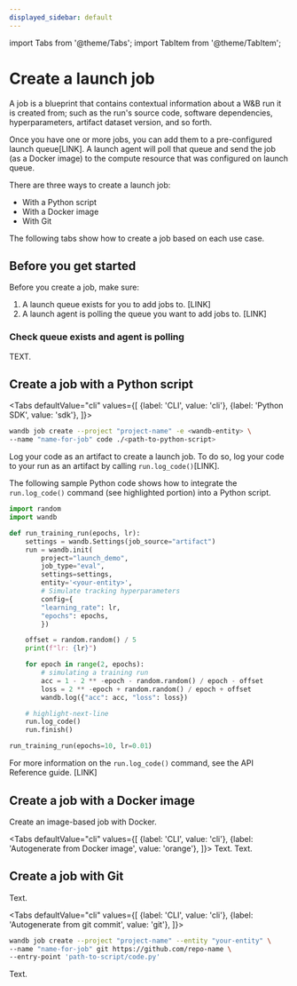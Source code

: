 ```yaml
---
displayed_sidebar: default
---
```

import Tabs from '@theme/Tabs';
import TabItem from '@theme/TabItem';

# Create a launch job

A job is a blueprint that contains contextual information about a W&B run it is created from; such as the run's source code, software dependencies, hyperparameters, artifact dataset version, and so forth.

Once you have one or more jobs, you can add them to a pre-configured launch queue[LINK]. A launch agent will poll that queue and send the job (as a Docker image) to the compute resource that was configured on launch queue.


There are three ways to create a launch job:

* With a Python script
* With a Docker image
* With Git

The following tabs show how to create a job based on each use case. 



## Before you get started
Before you create a job, make sure:

<!-- 1. Make your code job-friendly. [LINK] -->
1. A launch queue exists for you to add jobs to. [LINK]
2. A launch agent is polling the queue you want to add jobs to. [LINK]



<!-- ### Make your code job-friendly
Store your hyperparameters as a dictionary within the `wandb.config` object. Launch jobs are parameterized by the values in your `wandb.config`. This means that When your job is executed (and `wandb.init` is called), your `wandb.config` is populated with the values specified for that run.

In other words, you can change the hyperparameters for future runs created by jobs if you pass your hyperparameters to `wandb.config`.


The following code snippet shows how you can pass hyperparameters to wandb.config when you initialize a W&B run:
```python
epochs=10, 
lr=0.01

run = wandb.init(
    project="<your-project-name>",
    entity='<your-entity>',
    config={
        "learning_rate": lr,
        "epochs": epochs,
    })
```

If you read and store your parameters using a different method, you can still use W&B Launch to run your job, you will need to update your code to use the `wandb.config`.

For example, if you use `argparse` to parse your command line arguments, you can easily adapt your script to use the `wandb.config` to store the values of your arguments. For example:

```python
import argparse
import wandb

parser = argparse.ArgumentParser()
parser.add_argument("--learning_rate", type=float, default=0.01)
parser.add_argument("--batch_size", type=int, default=32)
args = parser.parse_args()

# Pass the arguments to wandb.init to store them in
# wandb.config and allow the launch agent to modify them.
wandb.init(config=args)

# Use the values in wandb.config instead of args.
args = wandb.config
``` -->



### Check queue exists and agent is polling

TEXT. 


<!-- ## Create a launch job -->

<!-- :::info
W&B will check and create jobs based on what requirements you satisfy (if you log a code artifact, associate a run with a git commit, or associate a run with a Docker image).

You can explicitly tell W&B how to create a launch job with wandb.Settings Class. Set the `job_source` parameter to either: `artifact`, `git`, or `image`.
::: -->



## Create a job with a Python script

<Tabs
  defaultValue="cli"
  values={[
    {label: 'CLI', value: 'cli'},
    {label: 'Python SDK', value: 'sdk'},
  ]}>
  <TabItem value="cli">

```bash
wandb job create --project "project-name" -e <wandb-entity> \ 
--name "name-for-job" code ./<path-to-python-script>
```

  </TabItem>
  <TabItem value="sdk">

Log your code as an artifact to create a launch job. To do so, log your code to your run as an artifact by calling `run.log_code()`[LINK]. 

The following sample Python code shows how to integrate the `run.log_code()` command (see highlighted portion) into a Python script.

```python title="create_simple_job.py"
import random
import wandb

def run_training_run(epochs, lr):
    settings = wandb.Settings(job_source="artifact")
    run = wandb.init(
        project="launch_demo",
        job_type="eval",
        settings=settings,
        entity='<your-entity>',
        # Simulate tracking hyperparameters
        config={
        "learning_rate": lr,
        "epochs": epochs,
        })

    offset = random.random() / 5
    print(f"lr: {lr}")

    for epoch in range(2, epochs):
        # simulating a training run
        acc = 1 - 2 ** -epoch - random.random() / epoch - offset
        loss = 2 ** -epoch + random.random() / epoch + offset
        wandb.log({"acc": acc, "loss": loss})

    # highlight-next-line
    run.log_code()
    run.finish()

run_training_run(epochs=10, lr=0.01)
```

For more information on the `run.log_code()` command, see the API Reference guide. [LINK]

  </TabItem>
</Tabs>




## Create a job with a Docker image
Create an image-based job with Docker. 


<Tabs
  defaultValue="cli"
  values={[
    {label: 'CLI', value: 'cli'},
    {label: 'Autogenerate from Docker image', value: 'orange'},
  ]}>
  <TabItem value="cli">Text.</TabItem>
  <TabItem value="orange">Text.</TabItem>
</Tabs>



## Create a job with Git
Text.

<Tabs
  defaultValue="cli"
  values={[
    {label: 'CLI', value: 'cli'},
    {label: 'Autogenerate from git commit', value: 'git'},
  ]}>
  <TabItem value="cli">

```bash
wandb job create --project "project-name" --entity "your-entity" \ 
--name "name-for-job" git https://github.com/repo-name \ 
--entry-point 'path-to-script/code.py'
```

  </TabItem>
  <TabItem value="git">Text.</TabItem>
</Tabs>